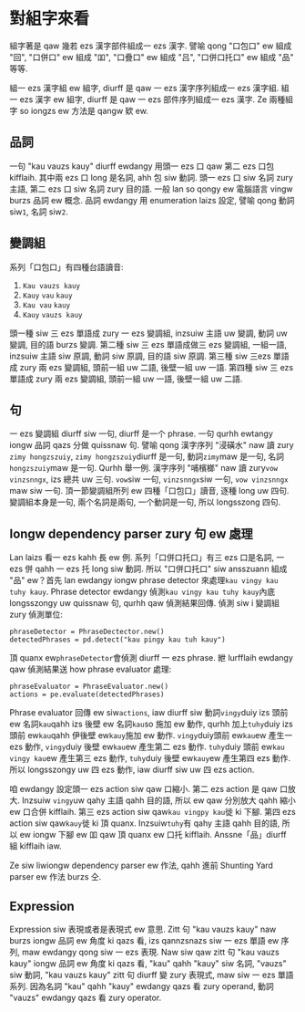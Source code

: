 # 對組字來看

組字著是 qaw 幾若 ezs 漢字部件組成一 ezs 漢字. 譬喻 qong "口包口" ew 組成 "回", "口併口" ew 組成 "吅", "口疊口" ew 組成 "吕", "口併口托口" ew 組成 "品" 等等.

組一 ezs 漢字組 ew 組字, diurff 是 qaw 一 ezs 漢字序列組成一 ezs 漢字組. 組一 ezs 漢字 ew 組字, diurff 是 qaw 一 ezs 部件序列組成一 ezs 漢字. Ze 兩種組字 so iongzs ew 方法是 qangw 欵 ew.

## 品詞

一句 "kau vauzs kauy" diurff ewdangy 用頭一 ezs 口 qaw 第二 ezs 口包 kifflaih. 其中兩 ezs 口 long 是名詞, ahh 包 siw 動詞. 頭一 ezs 口 siw 名詞 zury 主語, 第二 ezs 口 siw 名詞 zury 目的語. 一般 lan so qongy ew 電腦語言 vingw burzs 品詞 ew 概念. 品詞 ewdangy 用 enumeration laizs 設定, 譬喻 qong 動詞 siw`1`, 名詞 siw`2`.

## 變調組

系列「口包口」有四種台語讀音:

1. `Kau vauzs kauy`
2. `Kauy` `vau` `kauy`
3. `Kau vau` `kauy`
4. `Kauy` `vauzs kauy`

頭一種 siw 三 ezs 單語成 zury 一 ezs 變調組, inzsuiw 主語 uw 變調, 動詞 uw 變調, 目的語 burzs 變調. 第二種 siw 三 ezs 單語成做三 ezs 變調組, 一組一語, inzsuiw 主語 siw 原調, 動詞 siw 原調, 目的語 siw 原調. 第三種 siw 三ezs 單語成 zury 兩 ezs 變調組, 頭前一組 uw 二語, 後壁一組 uw 一語. 第四種 siw 三 ezs 單語成 zury 兩 ezs 變調組, 頭前一組 uw 一語, 後壁一組 uw 二語.

## 句

一 ezs 變調組 diurff siw 一句, diurff 是一个 phrase. 一句 qurhh ewtangy iongw 品詞 qazs 分做 quissnaw 句. 譬喻 qong 漢字序列 "浸磺水" naw 讀 zury `zimy hongzszuiy`, `zimy hongzszuiy`diurff 是一句, 動詞`zimy`maw 是一句, 名詞`hongzszuiy`maw 是一句. Qurhh 舉一例. 漢字序列 "哺檳榔" naw 讀 zury`vow vinzsnngx`, izs 總共 uw 三句. `vow`siw 一句, `vinzsnngx`siw 一句, `vow vinzsnngx` maw siw 一句. 頂一節變調組所列 ew 四種「口包口」讀音, 逐種 long uw 四句. 變調組本身是一句, 兩个名詞是兩句, 一个動詞是一句, 所以 longsszong 四句.

## Iongw dependency parser zury 句 ew 處理

Lan laizs 看一 ezs kahh 長 ew 例. 系列「口併口托口」有三 ezs 口是名詞, 一 ezs 併 qahh 一 ezs 托 long siw 動詞. 所以 "口併口托口" siw ansszuann 組成 "品" ew？首先 lan ewdangy iongw phrase detector 來處理`kau vingy kau tuhy kauy`. Phrase detector ewdangy 偵測`kau vingy kau tuhy kauy`內底 longsszongy uw quissnaw 句, qurhh qaw 偵測結果回傳. 偵測 siw i 變調組 zury 偵測單位:

```
phraseDetector = PhraseDectector.new()
detectedPhrases = pd.detect("kau pingy kau tuh kauy")
```

頂 quanx ew`phraseDetector`會偵測 diurff 一 ezs phrase. 紲 lurfflaih ewdangy qaw 偵測結果送 how phrase evaluator 處理:

```
phraseEvaluator = PhraseEvaluator.new()
actions = pe.evaluate(detectedPhrases)
```

Phrase evaluator 回傳 ew siw`actions`, iaw diurff siw 動詞`vingy`duiy izs 頭前 ew 名詞`kau`qahh izs 後壁 ew 名詞`kau`so 施加 ew 動作, qurhh 加上`tuhy`duiy izs 頭前 ew`kau`qahh 伊後壁 ew`kauy`施加 ew 動作. `vingy`duiy頭前 ew`kau`ew 產生一 ezs 動作, `vingy`duiy 後壁 ew`kau`ew 產生第二 ezs 動作. `tuhy`duiy 頭前 ew`kau vingy kau`ew 產生第三 ezs 動作, `tuhy`duiy 後壁 ew`kauy`ew 產生第四 ezs 動作. 所以 longsszongy uw 四 ezs 動作, iaw diurff siw uw 四 ezs action.

咱 ewdangy 設定頭一 ezs action siw qaw 口縮小. 第二 ezs action 是 qaw 口放大. Inzsuiw `vingy`uw qahy 主語 qahh 目的語, 所以 ew qaw 分別放大 qahh 縮小 ew 口合併 kifflaih. 第三 ezs action siw qaw`kau vingpy kau`徙 ki 下腳. 第四 ezs action siw qaw`kauy`徙 ki 頂 quanx. Inzsuiw`tuhy`有 qahy 主語 qahh 目的語, 所以 ew iongw 下腳 ew 吅 qaw 頂 quanx ew 口托 kifflaih. Anssne「品」diurff 組 kifflaih iaw.

Ze siw liwiongw dependency parser ew 作法, qahh 進前 Shunting Yard parser ew 作法 burzs 仝.

## Expression

Expression siw 表現或者是表現式 ew 意思. Zitt 句 "kau vauzs kauy" naw burzs iongw 品詞 ew 角度 ki qazs 看, izs qannzsnazs siw 一 ezs 單語 ew 序列, maw ewdangy qong siw 一 ezs 表現. Naw siw qaw zitt 句 "kau vauzs kauy" iongw 品詞 ew 角度 ki qazs 看, "kau" qahh "kauy" siw 名詞, "vauzs" siw 動詞, "kau vauzs kauy" zitt 句 diurff 變 zury 表現式, maw siw 一 ezs 單語系列. 因為名詞 "kau" qahh "kauy" ewdangy qazs 看 zury operand, 動詞 "vauzs" ewdangy qazs 看 zury operator.
